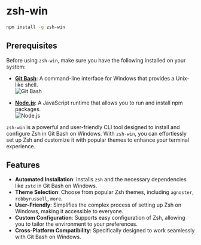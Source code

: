 # zsh-win
```bash
npm install -g zsh-win
```

## Prerequisites

Before using `zsh-win`, make sure you have the following installed on your system:

- **[Git Bash](https://git-scm.com/downloads)**: A command-line interface for Windows that provides a Unix-like shell.  
  ![Git Bash](https://img.shields.io/badge/Git_Bash-Download-blue?style=flat-square)
  
- **[Node.js](https://nodejs.org/en/download/)**: A JavaScript runtime that allows you to run and install npm packages.  
  ![Node.js](https://img.shields.io/badge/Node.js-Download-green?style=flat-square)



`zsh-win` is a powerful and user-friendly CLI tool designed to install and configure Zsh in Git Bash on Windows. With `zsh-win`, you can effortlessly set up Zsh and customize it with popular themes to enhance your terminal experience.

## Features

- **Automated Installation**: Installs `zsh` and the necessary dependencies like `zstd` in Git Bash on Windows.
- **Theme Selection**: Choose from popular Zsh themes, including `agnoster`, `robbyrussell`, `more`.
- **User-Friendly**: Simplifies the complex process of setting up Zsh on Windows, making it accessible to everyone.
- **Custom Configuration**: Supports easy configuration of Zsh, allowing you to tailor the environment to your preferences.
- **Cross-Platform Compatibility**: Specifically designed to work seamlessly with Git Bash on Windows.






